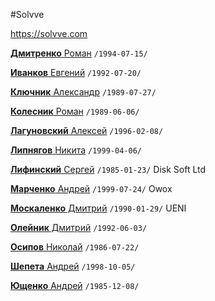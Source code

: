 #Solvve

https://solvve.com


[**Дмитренко** Роман](/players/dmytrenko.roman.19940715.jpg) `/1994-07-15/`

[**Иванков** Евгений](/players/ivankov.eugene.19920720.jpg) `/1992-07-20/`

[**Ключник** Александр](/players/kluchnyk.alexander.19890727.jpg) `/1989-07-27/`

[**Колесник** Роман](/players/kolesnyk.roman.19890606.jpg) `/1989-06-06/`

[**Лагуновский** Алексей](/players/lagynovsky.alexey.19960208.jpg) `/1996-02-08/`

[**Липнягов** Никита](/players/lypnyagov.nikita.19990406.jpg) `/1999-04-06/`

[**Лифинский** Сергей](/players/lifinsky.sergey.19850123.jpg) `/1985-01-23/` Disk Soft Ltd

[**Марченко** Андрей](/players/marchenko.andrey.19900724.jpg) `/1999-07-24/` Owox

[**Москаленко** Дмитрий](/players/moskalenko.dmitriy.19900129.jpg) `/1990-01-29/` UENI

[**Олейник** Дмитрий](/players/oleynyk.dmytriy.19920603.jpg) `/1992-06-03/`

[**Осипов** Николай](/players/osypov.nikolay.19860722.jpg) `/1986-07-22/`

[**Шепета** Андрей](/players/shepeta.andrey.19981005.jpg) `/1998-10-05/`

[**Ющенко** Андрей](/players/uschenko.andrey.19851208.jpg) `/1985-12-08/`
